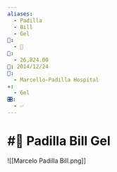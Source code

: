 ```yaml
---
aliases:
  - Padilla
  - Bill
  - Gel
📁:
  - 💱
💱:
  - 26,824.00
📅: 2014/12/24
👤:
  - Marcello-Padilla Hospital
✳️:
  - Gel
🎛️:
  - ✅
---
```

# #💱 Padilla Bill Gel

![[Marcelo Padilla Bill.png]]